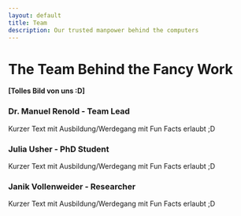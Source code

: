 ```yaml
---
layout: default
title: Team
description: Our trusted manpower behind the computers
---
```


# The Team Behind the Fancy Work

**[Tolles Bild von uns :D]**


### Dr. Manuel Renold - Team Lead

Kurzer Text mit Ausbildung/Werdegang mit Fun Facts erlaubt ;D


### Julia Usher - PhD Student

Kurzer Text mit Ausbildung/Werdegang mit Fun Facts erlaubt ;D


### Janik Vollenweider - Researcher

Kurzer Text mit Ausbildung/Werdegang mit Fun Facts erlaubt ;D
